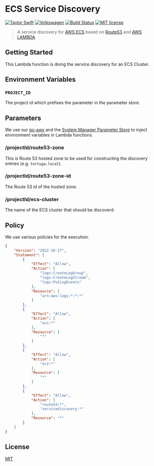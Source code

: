# ECS Service Discovery

[![Taylor Swift](https://img.shields.io/badge/secured%20by-taylor%20swift-brightgreen.svg)](https://twitter.com/SwiftOnSecurity)
[![Volkswagen](https://auchenberg.github.io/volkswagen/volkswargen_ci.svg?v=1)](https://github.com/auchenberg/volkswagen)
[![Build Status](https://travis-ci.org/katallaxie/vue-preboot.svg?branch=master)](https://travis-ci.org/katallaxie/vue-preboot)
[![MIT license](http://img.shields.io/badge/license-MIT-brightgreen.svg)](http://opensource.org/licenses/MIT)

> A service discovery for [AWS ECS](https://aws.amazon.com/de/documentation/ecs/) based on [Route53](https://aws.amazon.com/de/route53/) and [AWS LAMBDA](https://aws.amazon.com/de/lambda)

## Getting Started

This Lambda function is doing the service discovery for an ECS Cluster.

## Environment Variables

### `PROJECT_ID`

The project id which prefixes the parameter in the parameter store.


## Parameters

We use our [go-aws](https://github.com/axelspringer/go-aws) and the [System Manager Parameter Store](https://docs.aws.amazon.com/systems-manager/latest/userguide/systems-manager-paramstore.html) to inject environment variables in Lambda functions. 

### /projectId/route53-zone

This is Route 53 hosted zone to be used for constructing the discovery entries (e.g. `tortuga.local`).

### /projectId/route53-zone-id

The Route 53 id of the hosted zone.

### /projectId/ecs-cluster

The name of the ECS cluster that should be discoverd.

## Policy

We use various policies for the execution.

```json
{
    "Version": "2012-10-17",
    "Statement": [
        {
            "Effect": "Allow",
            "Action": [
                "logs:CreateLogGroup",
                "logs:CreateLogStream",
                "logs:PutLogEvents"
            ],
            "Resource": [
                "arn:aws:logs:*:*:*"
            ]
        },
        {
            "Effect": "Allow",
            "Action": [
                "ecs:*"
            ],
            "Resource": [
                "*"
            ]
        },
        {
            "Effect": "Allow",
            "Action": [
                "ec2:*"
            ],
            "Resource": [
                "*"
            ]
        },
        {
            "Effect": "Allow",
            "Action": [
                "route53:*",
                "servicediscovery:*"
            ],
            "Resource": "*"
        }
    ]
}
```

## License
[MIT](/LICENSE)
